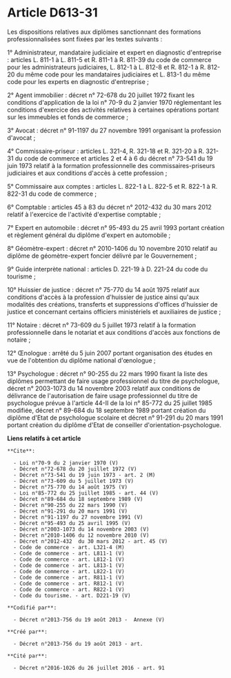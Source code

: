 # Article D613-31

Les dispositions relatives aux diplômes sanctionnant des formations professionnalisées sont fixées par les textes suivants : 

1° Administrateur, mandataire judiciaire et expert en diagnostic d'entreprise : articles L. 811-1 à L. 811-5 et R. 811-1 à R.
811-39 du code de commerce pour les administrateurs judiciaires, L. 812-1 à L. 812-8 et R. 812-1 à R. 812-20 du même code
pour les mandataires judiciaires et L. 813-1 du même code pour les experts en diagnostic d'entreprise ; 

2° Agent immobilier : décret n° 72-678 du 20 juillet 1972 fixant les conditions d'application de la loi n° 70-9 du 2 janvier
1970 réglementant les conditions d'exercice des activités relatives à certaines opérations portant sur les immeubles et fonds
de commerce ; 

3° Avocat : décret n° 91-1197 du 27 novembre 1991 organisant la profession d'avocat ; 

4° Commissaire-priseur : articles L. 321-4, R. 321-18 et R. 321-20 à R. 321-31 du code de commerce et articles 2 et 4 à 6 du
décret n° 73-541 du 19 juin 1973 relatif à la formation professionnelle des commissaires-priseurs judiciaires et aux
conditions d'accès à cette profession ; 

5° Commissaire aux comptes : articles L. 822-1 à L. 822-5 et R. 822-1 à R. 822-31 du code de commerce ; 

6° Comptable : articles 45 à 83 du décret n° 2012-432 du 30 mars 2012 relatif à l'exercice de l'activité d'expertise
comptable ; 

7° Expert en automobile : décret n° 95-493 du 25 avril 1993 portant création et règlement général du diplôme d'expert en
automobile ; 

8° Géomètre-expert : décret n° 2010-1406 du 10 novembre 2010 relatif au diplôme de géomètre-expert foncier délivré par le
Gouvernement ; 

9° Guide interprète national : articles D. 221-19 à D. 221-24 du code du tourisme ; 

10° Huissier de justice : décret n° 75-770 du 14 août 1975 relatif aux conditions d'accès à la profession d'huissier de
justice ainsi qu'aux modalités des créations, transferts et suppressions d'offices d'huissier de justice et concernant
certains officiers ministériels et auxiliaires de justice ; 

11° Notaire : décret n° 73-609 du 5 juillet 1973 relatif à la formation professionnelle dans le notariat et aux conditions
d'accès aux fonctions de notaire ; 

12° Œnologue : arrêté du 5 juin 2007 portant organisation des études en vue de l'obtention du diplôme national d'œnologue ; 

13° Psychologue : décret n° 90-255 du 22 mars 1990 fixant la liste des diplômes permettant de faire usage professionnel du
titre de psychologue, décret n° 2003-1073 du 14 novembre 2003 relatif aux conditions de délivrance de l'autorisation de faire
usage professionnel du titre de psychologue prévue à l'article 44-II de la loi n° 85-772 du 25 juillet 1985 modifiée, décret
n° 89-684 du 18 septembre 1989 portant création du diplôme d'Etat de psychologue scolaire et décret n° 91-291 du 20 mars 1991
portant création du diplôme d'Etat de conseiller d'orientation-psychologue.

**Liens relatifs à cet article**

	**Cite**:

	  - Loi n°70-9 du 2 janvier 1970 (V)
	  - Décret n°72-678 du 20 juillet 1972 (V)
	  - Décret n°73-541 du 19 juin 1973 - art. 2 (M)
	  - Décret n°73-609 du 5 juillet 1973 (V)
	  - Décret n°75-770 du 14 août 1975 (V)
	  - Loi n°85-772 du 25 juillet 1985 - art. 44 (V)
	  - Décret n°89-684 du 18 septembre 1989 (V)
	  - Décret n°90-255 du 22 mars 1990 (V)
	  - Décret n°91-291 du 20 mars 1991 (V)
	  - Décret n°91-1197 du 27 novembre 1991 (V)
	  - Décret n°95-493 du 25 avril 1995 (V)
	  - Décret n°2003-1073 du 14 novembre 2003 (V)
	  - Décret n°2010-1406 du 12 novembre 2010 (V)
	  - Décret n°2012-432  du 30 mars 2012 - art. 45 (V)
	  - Code de commerce - art. L321-4 (M)
	  - Code de commerce - art. L811-1 (V)
	  - Code de commerce - art. L812-1 (V)
	  - Code de commerce - art. L813-1 (V)
	  - Code de commerce - art. L822-1 (V)
	  - Code de commerce - art. R811-1 (V)
	  - Code de commerce - art. R812-1 (V)
	  - Code de commerce - art. R822-1 (V)
	  - Code du tourisme. - art. D221-19 (V)

	**Codifié par**:

	  - Décret n°2013-756 du 19 août 2013 -  Annexe (V)

	**Créé par**:

	  - Décret n°2013-756 du 19 août 2013 - art.

	**Cité par**:

	  - Décret n°2016-1026 du 26 juillet 2016 - art. 91
